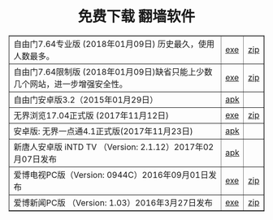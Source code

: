
<h1 align="center"><b>免费下载 翻墙软件</b></h1>

<table cellSpacing=0 cellPadding=10 border=1 align="center">
 <tr>
	<td>自由门7.64专业版 (2018年01月09日)  历史最久，使用人数最多。</td>
	<td> <a href="https://github.com/pkey5/dj/blob/master/fanQing/fg764p.exe?raw=true">exe</a></td>
	<td> <a href="https://github.com/pkey5/dj/blob/master/fanQing/fg764p.zip?raw=true">zip</a></td>
 </tr>

 <tr>
	<td>自由门7.64限制版 (2018年01月09日)缺省只能上少数几个网站，进一步增强安全性。</td>
	<td> <a href="https://github.com/pkey5/dj/blob/master/fanQing/fg764r.exe?raw=true">exe</a></td>
	<td> <a href="https://github.com/pkey5/dj/blob/master/fanQing/fg764r.zip?raw=true">zip</a></td>
 </tr>

 <tr>
	<td>自由门安卓版3.2（2015年01月29日）</td>
	<td> <a href="https://github.com/pkey5/dj/blob/master/fanQing/fgma32.apk?raw=true">apk</a></td>
	<td></td>
 </tr>

  
   <tr>
	<td>无界浏览17.04正式版 (2017年11月12日)</td>
	<td> <a href="https://github.com/pkey5/dj/blob/master/fanQing/u1704.exe?raw=true">exe</a></td>
	<td> <a href="https://github.com/pkey5/dj/blob/master/fanQing/u1704.zip?raw=true">zip</a></td>
 </tr>

   <tr>
	<td>安卓版: 无界一点通4.1正式版(2017年11月23日)</td>
	<td> <a href="https://github.com/pkey5/dj/blob/master/fanQing/um4.1.apk?raw=true">apk</a></td>
	<td></td>
 </tr>

   <tr>
	<td>新唐人安卓版 iNTD TV （Version: 2.1.12）2017年02月07日发布</td>
	<td> <a href="https://github.com/pkey5/dj/blob/master/fanQing/iNTD_TVsp1.apk?raw=true">apk</a></td>
	<td></td>
 </tr>

   <tr>
	<td>爱博电视PC版（Version: 0944C）2016年09月01日发布</td>
	<td> <a href="https://github.com/pkey5/dj/blob/master/fanQing/Green_iPPOTV.exe?raw=true">exe</a></td>
	<td> <a href="https://github.com/pkey5/dj/blob/master/fanQing/Green_iPPOTV.zip?raw=true">zip</a></td>
 </tr>

   <tr>
	<td>爱博新闻PC版 （Version: 1.03）2016年3月27日发布</td>
	<td> <a href="https://github.com/pkey5/dj/blob/master/fanQing/iPPONews.exe?raw=true">exe</a></td>
	<td> <a href="https://github.com/pkey5/dj/blob/master/fanQing/iPPONews.zip?raw=true">zip</a></td>
 </tr>

 </table>
